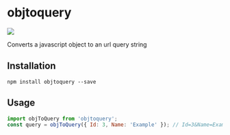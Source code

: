 
# objtoquery

![](https://api.travis-ci.org/kristoferk/objtoquery.svg?branch=master)

Converts a javascript object to an url query string


## Installation
```shell
npm install objtoquery --save
```

## Usage
```js
import objToQuery from 'objtoquery';
const query = objToQuery({ Id: 3, Name: 'Example' }); // Id=3&Name=Example
```


